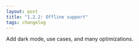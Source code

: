 ```yaml
---
layout: post
title: "1.2.2: Offline support"
tags: changelog
---
```


Add dark mode, use cases, and many optimizations.
